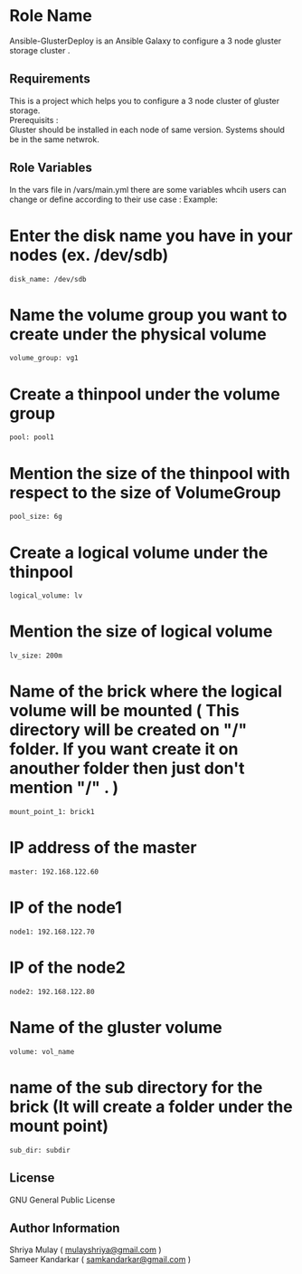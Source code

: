 Role Name
=========

Ansible-GlusterDeploy is an Ansible Galaxy to configure a 3 node gluster storage cluster . 

Requirements
------------

This is a project which helps you to configure a 3 node cluster of gluster storage. <br>
Prerequisits :<br>
Gluster should be installed in each node of same version.
Systems should be in the same netwrok.

Role Variables
--------------
In the vars file in /vars/main.yml there are some variables whcih users can change or define according to their use case :
Example: 
 # Enter the disk name you have in your nodes (ex. /dev/sdb)
    disk_name: /dev/sdb
    
 # Name the volume group you want to create under the physical volume
    volume_group: vg1

 # Create a thinpool under the volume group
    pool: pool1

 # Mention the size of the thinpool with respect to the size of VolumeGroup
    pool_size: 6g

 # Create a logical volume under the thinpool
    logical_volume: lv

 # Mention the size of logical volume
    lv_size: 200m

 # Name of the brick where the logical volume will be mounted ( This directory will be created on "/" folder. If you want create it on anouther folder then just don't mention "/" .  )
    mount_point_1: brick1

 # IP address of the master 
    master: 192.168.122.60

 # IP of the node1 
    node1: 192.168.122.70

 # IP of the node2
    node2: 192.168.122.80

 # Name of the gluster volume
    volume: vol_name

 # name of the sub directory for the brick (It will create a folder under the mount point)
    sub_dir: subdir

License
-------
GNU General Public License

Author Information
------------------
Shriya Mulay ( mulayshriya@gmail.com ) <br>
Sameer Kandarkar ( samkandarkar@gmail.com )
